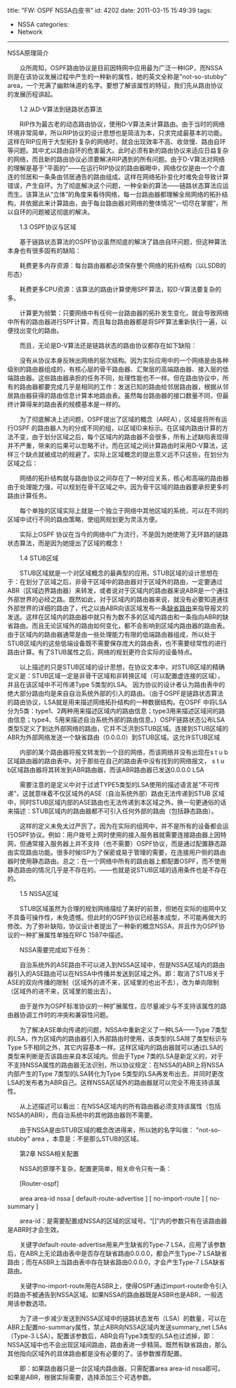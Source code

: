 title: "FW: OSPF NSSA白皮书"
id: 4202
date: 2011-03-15 15:49:39
tags: 
- NSSA
categories: 
- Network
---

NSSA原理简介

　　众所周知，OSPF路由协议是目前因特网中应用最为广泛一种IGP，而NSSA则是在该协议发展过程中产生的一种新的属性，她的英文全称是"not-so-stubby" area，一个充满了幽默味道的名字。要想了解该属性的特征，我们先从路由协议的发展历程讲起。

　　1.2 从D-V算法到链路状态算法

　　RIP作为最古老的动态路由协议，使用D-V算法来计算路由。由于当时的网络环境非常简单，所以RIP协议的设计思想也是简洁为本，只求完成最基本的功能。这样在RIP应用于大型拓扑复杂的网络时，就会出现效率不高、收敛慢、路由自环等问题。其中尤以路由自环的危害最大。此时必须有新的路由协议来适应日益复杂的网络，而且新的路由协议必须要解决RIP遇到的所有问题。由于D-V算法对网络的理解是基于“平面的”——在运行RIP协议的路由器眼中，网络仅仅是由一个个直连的邻居和一条条由邻居通告的路由组成。这样在网络拓扑变化时难免会导致计算错误，产生自环。为了彻底解决这个问题，一种全新的算法——链路状态算法应运而生。该算法从“立体”的角度来看待网络，每一台路由器都理解全局网络的拓扑结构，并依据此来计算路由，由于每台路由器对网络的整体情况“一切尽在掌握”，所以自环的问题被这彻底的解决。

　　1.3 OSPF协议与区域

　　基于链路状态算法的OSPF协议虽然彻底的解决了路由自环问题，但这种算法本身也有很多固有的缺陷：

　　耗费更多内存资源：每台路由器都必须保存整个网络的拓扑结构（以LSDB的形态）

　　耗费更多CPU资源：该算法的路由计算使用SPF算法，较D-V算法要复杂的多。

　　计算更为频繁：只要网络中有任何一台路由器的拓扑发生变化，就会导致网络中所有的路由器进行SPF计算，而且每台路由器都是将SPF算法重新执行一遍，以便找出变化的路由。

　　而且，无论是D-V算法还是链路状态的路由协议都存在如下缺陷：

　　没有从协议本身反映出网络的层次结构。因为实际应用中的一个网络是由各种级别的路由器组成的，有核心层的骨干路由器、汇聚层的高端路由器、接入层的低端路由器。这些路由器承担的任务不同，处理性能也不一样。但在路由协议中，所有的路由器都要完成几乎是相同的工作：发送已知的路由给邻居路由器，根据从邻居路由器获得的路由信息计算本地路由表。虽然每台路由器的接口数量不同，但最终计算得来的路由表的规模基本是一样的。

　　为了彻底解决上述问题，OSPF提出了区域的概念（AREA），区域是将所有运行OSPF 的路由器人为的分成不同的组，以区域ID来标示。在区域内路由计算的方法不变，由于划分区域之后，每个区域内的路由器不会很多，所有上述缺陷表现得并不严重，带来的后果可以忽略不计。而在区域之间计算路由时采用D-V算法，这样三个缺点就被成功的规避了。实际上区域概念的提出意义远不只这些，在划分为区域之后：

　　网络的拓扑结构就与路由协议之间存在了一种对应关系，核心和高端的路由器由于处理能力强，可以规划在骨干区域之中。因为骨干区域的路由器要承担更多的路由计算任务。

　　每个单独的区域实际上就是一个独立于网络中其他区域的系统，可以在不同的区域中试行不同的路由策略，使组网规划更为灵活方便。

　　实际上OSPF 协议在当今的网络中广为流行，不是因为她使用了无环路的链路状态算法，而是因为她提出了区域的概念！

　　1.4 STUB区域

　　STUB区域就是一个对区域概念的最典型的应用。STUB区域的设计思想在于：在划分了区域之后，非骨干区域中的路由器对于区域外的路由，一定要通过ABR（区域边界路由器）来转发，或者说对于区域内的路由器来说ABR是一个通往外部世界的必经之路。既然如此，对于区域内的路由器来说，就没有必要知道通往外部世界的详细的路由了，代之以由ABR向该区域发布一条[缺省路由](http://baike.baidu.com/view/543317.htm)来指导报文的发送。这样在区域内的路由器中就只有为数不多的区域内路由和一条指向ABR的缺省路由。而且无论区域外的路由如何变化，都不会影响到区域内路由器的路由表。由于区域内的路由器通常是由一些处理能力有限的低端路由器组成，所以处于STUB区域内的这些低端设备既不需要保存庞大的路由表，也不需要经常性的进行路由计算。有了STUB属性之后，网络的规划更符合实际的设备特点。

　　以上描述的只是STUB区域的设计思想，在协议文本中，对STUB区域的精确定义是：STUB区域一定是非骨干区域和非转换区域（可以配置虚连接的区域），并且在该区域中不可传递Type 5类型的LSA。 因为协议的设计者认为路由表中的绝大部分路由均是来自自治系统外部的引入的路由。（由于OSPF是链路状态算法的路由协议，LSA就是用来描述网络拓扑结构的一种数据结构。在OSPF 中将LSA分为5类：type1、2两种用来描述区域内的路由信息；type3用来描述区域间的路由信息；type4、5用来描述自治系统外部的路由信息。）OSPF链路状态公布LSA类型5定义了到达外部网络的路由，它并不泛洪到STUB区域。连接到STUB区域的ABR为外部网络发送一个缺省路由（0.0.0.0）到STUB区域。这允许STUB区域

　　内部的某个路由器将报文转发到一个目的网络，而该网络并没有出现在s t u b区域路由器的路由表中。对于那些在自己的路由表中没有找到的网络报文， s t u b区域路由器将其转发到ABR路由器，而该ABR路由器已发送0.0.0.0 LSA

　　需要注意的是定义中对于过滤TYPE5类型的LSA使用的描述语言是“不可传递”，这就意味着不仅区域外的ASE（自治系统外部）路由无法传递到STUB 区域中，同时STUB区域内部的ASE路由也无法传递到本区域之外。换一句更通俗的话来描述：STUB区域内的路由器都不可引入任何外部的路由（包括静态路由）。

　　这样的定义未免太过严厉了。因为在实际的组网中，并不是所有的设备都会运行OSPF协议。例如：用户拨号上网时使用的接入服务器就需要连接路由器上因特网，但通常接入服务器上并不支持（也不需要）OSPF协议，而是通过配置静态路由实现路由功能。很多时候ISP为了保密或易于管理的需要，在连接用户侧的路由器时使用静态路由。总之：在一个网络中所有的路由器上都配置OSPF，而不使用静态路由的情况几乎是不存在的。——也就是说STUB区域的适用条件也是不存在的。

　　1.5 NSSA区域

　　STUB区域虽然为合理的规划网络描绘了美好的前景，但她在实际的组网中又不具备可操作性，未免遗憾。但此时的OSPF协议已经基本成型，不可能再做大的修改。为了弥补缺陷，协议设计者提出了一种新的概念NSSA，并且作为OSPF协议的一种扩展属性单独在RFC 1587中描述。

　　NSSA需要完成如下任务：

　　自治系统外的ASE路由不可以进入到NSSA区域中，但是NSSA区域内的路由器引入的ASE路由可以在NSSA中传播并发送到区域之外。即：取消了STUB关于ASE的双向传播的限制（区域外的进不来，区域里的也出不去），改为单向限制（区域外的进不来，区域里的能出去）。

　　由于是作为OSPF标准协议的一种扩展属性，应尽量减少与不支持该属性的路由器协调工作时的冲突和兼容性问题。

　　为了解决ASE单向传递的问题，NSSA中重新定义了一种LSA——Type 7类型的LSA，作为区域内的路由器引入外部路由时使用，该类型的LSA除了类型标识与Type 5不相同之外，其它内容基本一样。这样区域内的路由器就可以通过LSA的类型来判断是否该路由来自本区域内。但由于Type 7类的LSA是新定义的，对于不支持NSSA属性的路由器无法识别，所以协议规定：在NSSA的ABR上将NSSA内部产生的Type 7类型的LSA转化为Type 5类型的LSA再发布出去，并同时更改LSA的发布者为ABR自己。这样NSSA区域外的路由器就可以完全不用支持该属性。

　　从上述描述可以看出：在NSSA区域内的所有路由器必须支持该属性（包括NSSA的ABR），而自治系统中的其他路由器则不需要。

　　由于NSSA是由STUB区域的概念改进得来，所以她的名字叫做： "not-so-stubby" area ，本意是：不是那么STUB的区域。

　　第2章 NSSA相关配置

　　NSSA的原理不复杂，配置更简单，相关命令只有一条：

　　[Router-ospf]

　　area area-id nssa [ default-route-advertise ] [ no-import-route ] [ no-summary ]

　　area-id：是需要配置成NSSA的区域的区域号。“[]”内的参数只有在该路由器是ABR时才会生效。

　　关键字default-route-advertise用来产生缺省的Type-7 LSA，应用了该参数后，在ABR上无论路由表中是否存在缺省路由0.0.0.0，都会产生Type-7 LSA缺省路由；而在ASBR上当路由表中存在缺省路由0.0.0.0，才会产生Type-7 LSA缺省路由。

　　关键字no-import-route用在ASBR上，使得OSPF通过import-route命令引入的路由不被通告到NSSA区域。如果NSSA的路由器既是ASBR也是ABR，一般选用该参数选项。

　　为了进一步减少发送到NSSA区域中的链路状态发布（LSA）的数量，可以在ABR上配置no-summary属性，禁止ABR向NSSA区域内发送summary_net LSAs（Type-3 LSA）。配置该参数后，ABR会将Type3类型的LSA也过滤掉，即：NSSA区域中也不会出现区域间路由，路由表进一步精简。既然有缺省路由，那么其他指向区域外的具体路由都是没有必要的了。该参数推荐配置。

　　即：如果路由器只是一台区域内路由器，只需配置area area-id nssa即可。如果是ABR，根据实际需要，选择添加三个可选参数。